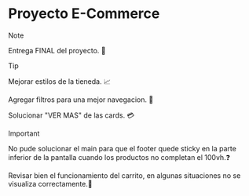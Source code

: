 # Proyecto E-Commerce

> [!NOTE]
> Entrega FINAL del proyecto. 📝

> [!TIP]
> Mejorar estilos de la tieneda. 📈
>
> Agregar filtros para una mejor navegacion. 🧭
>
> Solucionar "VER MAS" de las cards. 💳

> [!IMPORTANT]
> No pude solucionar el main para que el footer quede sticky en la parte inferior de la pantalla cuando los productos no completan el 100vh.❓
>
> Revisar bien el funcionamiento del carrito, en algunas situaciones no se visualiza correctamente.🤔

